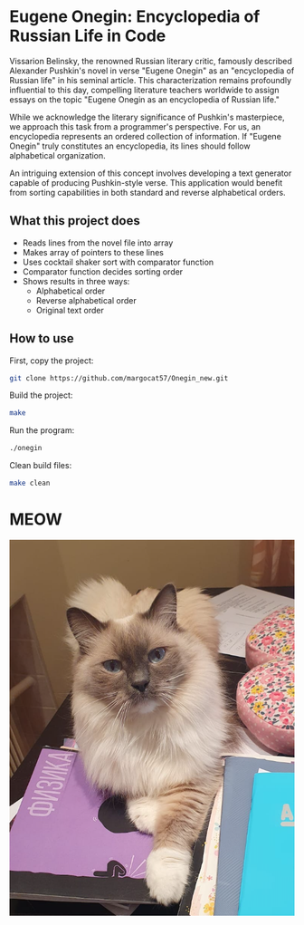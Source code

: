 # Eugene Onegin: Encyclopedia of Russian Life in Code

Vissarion Belinsky, the renowned Russian literary critic, famously described Alexander Pushkin's novel in verse "Eugene Onegin" as an "encyclopedia of Russian life" in his seminal article. This characterization remains profoundly influential to this day, compelling literature teachers worldwide to assign essays on the topic "Eugene Onegin as an encyclopedia of Russian life."

While we acknowledge the literary significance of Pushkin's masterpiece, we approach this task from a programmer's perspective. For us, an encyclopedia represents an ordered collection of information. If "Eugene Onegin" truly constitutes an encyclopedia, its lines should follow alphabetical organization.

An intriguing extension of this concept involves developing a text generator capable of producing Pushkin-style verse. This application would benefit from sorting capabilities in both standard and reverse alphabetical orders.

## What this project does

- Reads lines from the novel file into array
- Makes array of pointers to these lines
- Uses cocktail shaker sort with comparator function
- Comparator function decides sorting order
- Shows results in three ways:
  - Alphabetical order
  - Reverse alphabetical order
  - Original text order

## How to use

First, copy the project:

```bash
git clone https://github.com/margocat57/Onegin_new.git
```

Build the project:
```bash
make
```

Run the program:
```bash
./onegin
```

Clean build files:
```bash
make clean
```

# MEOW

![Cat from home](cat.png)




